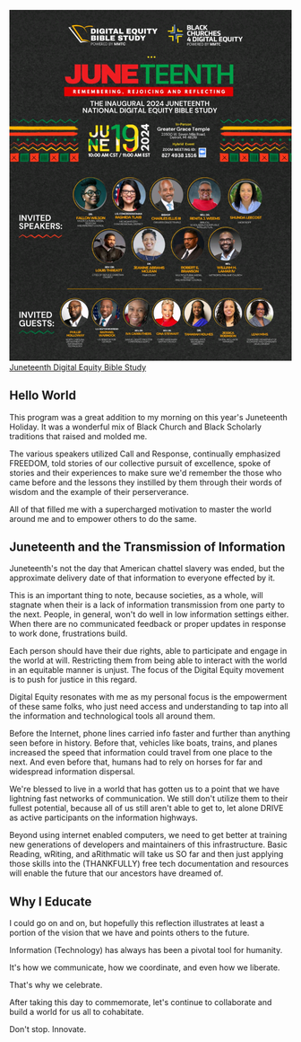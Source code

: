 ![Juneteenth Flyer](juneteenth_digital_equity.png "Event Promo Image")
[Juneteenth Digital Equity Bible Study](https://www.digitalequitybiblestudy.com/)

## Hello World

This program was a great addition to my morning on this year's Juneteenth Holiday. 
It was a wonderful mix of Black Church and Black Scholarly traditions that raised and molded me. 

The various speakers utilized Call and Response, continually emphasized FREEDOM, told stories of our collective pursuit of excellence, spoke of stories and their experiences to make sure we'd remember the those who came before and the lessons they instilled by them through their words of wisdom and the example of their perserverance. 

All of that filled me with a supercharged motivation to master the world around me and to empower others to do the same.

## Juneteenth and the Transmission of Information

Juneteenth's not the day that American chattel slavery was ended, but the approximate delivery date of that information to everyone effected by it.

This is an important thing to note, because societies, as a whole, will stagnate when their is a lack of information transmission from one party to the next. 
People, in general, won't do well in low information settings either. When there are no communicated feedback or proper updates in response to work done, frustrations build. 

Each person should have their due rights, able to participate and engage in the world at will.
Restricting them from being able to interact with the world in an equitable manner is unjust. The focus of the Digital Equity movement is to push for justice in this regard.

Digital Equity resonates with me as my personal focus is the empowerment of these same folks, who just need access and understanding to tap into all the information and technological tools all around them. 

Before the Internet, phone lines carried info faster and further than anything seen before in history. 
Before that, vehicles like boats, trains, and planes increased the speed that information could travel from one place to the next. 
And even before that, humans had to rely on horses for far and widespread information dispersal. 


We're blessed to live in a world that has gotten us to a point that we have lightning fast 
networks of communication. We still don't utilize them to their fullest potential, because 
all of us still aren't able to get to, let alone DRIVE as active participants on the information highways.

Beyond using internet enabled computers, we need to get better at training new generations of developers and maintainers of this infrastructure. Basic Reading, wRiting, and aRithmatic will take us SO far and then just applying those skills into the (THANKFULLY) free tech documentation and resources will enable the future that our ancestors have dreamed of.

## Why I Educate

I could go on and on, but hopefully this reflection illustrates at least a portion of the vision that we have and points others to the future.

Information (Technology) has always has been a pivotal tool for humanity. 

It's how we communicate, how we coordinate, and even how we liberate.

That's why we celebrate.

After taking this day to commemorate, let's continue to collaborate and build a world for us all to cohabitate.

Don't stop. Innovate.